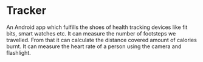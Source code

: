 # Tracker
An Android app which fulfills the shoes of health tracking devices like fit bits, smart watches etc. 
It can measure the number of footsteps we travelled. From that it can calculate the distance covered amount of calories burnt.
It can measure the heart rate of a person using the camera and flashlight.
